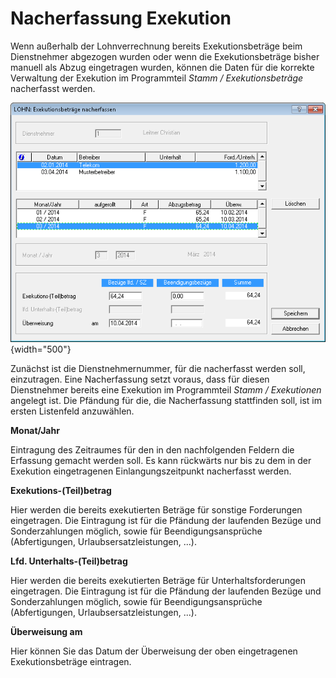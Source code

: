 # Nacherfassung Exekution

Wenn außerhalb der Lohnverrechnung bereits Exekutionsbeträge beim Dienstnehmer abge­zogen wurden oder wenn die Exekutionsbeträge bisher manuell als Abzug eingetragen wurden, können die Daten für die korrekte Verwaltung der Exekution im Programmteil *Stamm / Exekutionsbeträge* nacherfasst werden.

![Image](<img/image321.png>){width="500"}

Zunächst ist die Dienstnehmernummer, für die nacherfasst werden soll, einzutragen. Eine Nacherfassung setzt voraus, dass für diesen Dienstnehmer bereits eine Exekution im Programmteil *Stamm / Exekutionen* angelegt ist. Die Pfändung für die, die Nacherfassung stattfinden soll, ist im ersten Listenfeld anzuwählen.

**Monat/Jahr**

Eintragung des Zeitraumes für den in den nachfolgenden Feldern die Erfassung gemacht werden soll. Es kann rückwärts nur bis zu dem in der Exekution eingetragenen Einlangungszeitpunkt nacherfasst werden.

**Exekutions-(Teil)betrag**

Hier werden die bereits exekutierten Beträge für sonstige Forderungen eingetragen. Die Eintragung ist für die Pfändung der laufenden Bezüge und Sonderzahlungen möglich, sowie für Beendigungsansprüche (Abfertigungen, Urlaubsersatzleistungen, ...).

**Lfd. Unterhalts-(Teil)betrag**

Hier werden die bereits exekutierten Beträge für Unterhaltsforderungen eingetragen. Die Eintragung ist für die Pfändung der laufenden Bezüge und Sonderzahlungen möglich, sowie für Beendigungsansprüche (Abfertigungen, Urlaubsersatzleistungen, ...).

**Überweisung am**

Hier können Sie das Datum der Überweisung der oben eingetragenen Exekutionsbeträge eintragen.